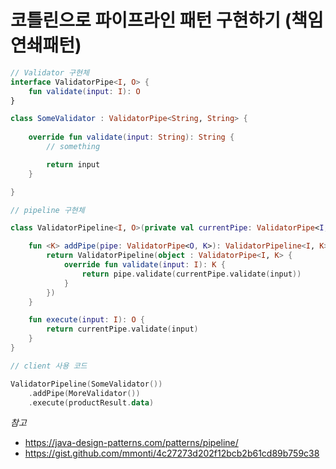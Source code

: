 # 코틀린으로 파이프라인 패턴 구현하기 (책임연쇄패턴)

```kotlin
// Validator 구현체
interface ValidatorPipe<I, O> {
    fun validate(input: I): O
}

class SomeValidator : ValidatorPipe<String, String> {
    
    override fun validate(input: String): String {
        // something

        return input
    }

}
```

```kotlin
// pipeline 구현체

class ValidatorPipeline<I, O>(private val currentPipe: ValidatorPipe<I, O>) {

    fun <K> addPipe(pipe: ValidatorPipe<O, K>): ValidatorPipeline<I, K> {
        return ValidatorPipeline(object : ValidatorPipe<I, K> {
            override fun validate(input: I): K {
                return pipe.validate(currentPipe.validate(input))
            }
        })
    }

    fun execute(input: I): O {
        return currentPipe.validate(input)
    }
}
```


```kotlin
// client 사용 코드

ValidatorPipeline(SomeValidator())
    .addPipe(MoreValidator())
    .execute(productResult.data)
```

_참고_
- https://java-design-patterns.com/patterns/pipeline/
- https://gist.github.com/mmonti/4c27273d202f12bcb2b61cd89b759c38
